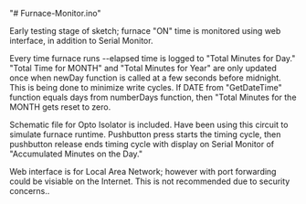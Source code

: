 "# Furnace-Monitor.ino" 

Early testing stage of sketch; furnace "ON" time is monitored using web interface, in addition to Serial Monitor.

Every time furnace runs --elapsed time is logged to "Total Minutes for Day." "Total Time for MONTH" and "Total Minutes for Year" are only
updated once when newDay function is called at a few seconds before midnight. This is being done to minimize write cycles. If DATE from
"GetDateTime" function equals days from numberDays function, then "Total Minutes for the MONTH gets reset to zero. 

Schematic file for Opto Isolator is included.  Have been using this circuit to simulate furnace runtime.  Pushbutton press starts the timing cycle, then pushbutton release ends timing cycle with display on Serial Monitor of "Accumulated Minutes on the Day."

Web interface is for Local Area Network; however with port forwarding could be visiable on the Internet.  This is not recommended due to security concerns..
